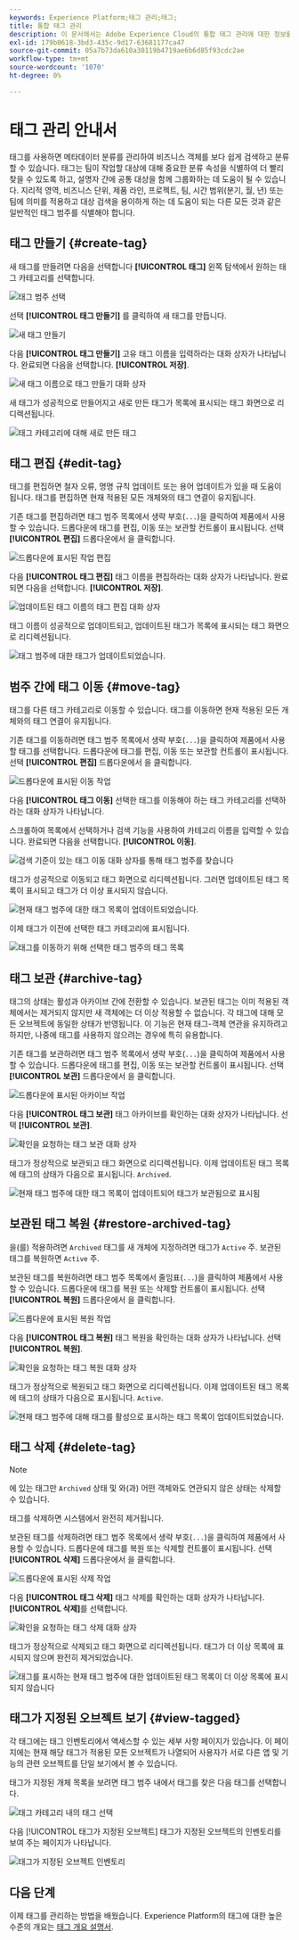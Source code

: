 ```yaml
---
keywords: Experience Platform;태그 관리;태그;
title: 통합 태그 관리
description: 이 문서에서는 Adobe Experience Cloud의 통합 태그 관리에 대한 정보를 제공합니다
exl-id: 179b0618-3bd3-435c-9d17-63681177ca47
source-git-commit: 05a7b73da610a30119b4719ae6b6d85f93cdc2ae
workflow-type: tm+mt
source-wordcount: '1070'
ht-degree: 0%

---
```


# 태그 관리 안내서

태그를 사용하면 메타데이터 분류를 관리하여 비즈니스 객체를 보다 쉽게 검색하고 분류할 수 있습니다. 태그는 팀이 작업할 대상에 대해 중요한 분류 속성을 식별하여 더 빨리 찾을 수 있도록 하고, 설명자 간에 공통 대상을 함께 그룹화하는 데 도움이 될 수 있습니다. 지리적 영역, 비즈니스 단위, 제품 라인, 프로젝트, 팀, 시간 범위(분기, 월, 년) 또는 팀에 의미를 적용하고 대상 검색을 용이하게 하는 데 도움이 되는 다른 모든 것과 같은 일반적인 태그 범주를 식별해야 합니다. 

## 태그 만들기 {#create-tag}

새 태그를 만들려면 다음을 선택합니다 **[!UICONTROL 태그]** 왼쪽 탐색에서 원하는 태그 카테고리를 선택합니다.

![태그 범주 선택](./images/tag-selection.png)

선택 **[!UICONTROL 태그 만들기]** 를 클릭하여 새 태그를 만듭니다.

![새 태그 만들기](./images/new-tag.png)

다음 **[!UICONTROL 태그 만들기]** 고유 태그 이름을 입력하라는 대화 상자가 나타납니다. 완료되면 다음을 선택합니다. **[!UICONTROL 저장]**.

![새 태그 이름으로 태그 만들기 대화 상자](./images/create-tag-dialog.png)

새 태그가 성공적으로 만들어지고 새로 만든 태그가 목록에 표시되는 태그 화면으로 리디렉션됩니다.

![태그 카테고리에 대해 새로 만든 태그](./images/new-tag-listed.png)

## 태그 편집 {#edit-tag}

태그를 편집하면 철자 오류, 명명 규칙 업데이트 또는 용어 업데이트가 있을 때 도움이 됩니다. 태그를 편집하면 현재 적용된 모든 개체와의 태그 연결이 유지됩니다.

기존 태그를 편집하려면 태그 범주 목록에서 생략 부호(`...`)을 클릭하여 제품에서 사용할 수 있습니다. 드롭다운에 태그를 편집, 이동 또는 보관할 컨트롤이 표시됩니다. 선택 **[!UICONTROL 편집]** 드롭다운에서 을 클릭합니다.

![드롭다운에 표시된 작업 편집](./images/edit-action.png)

다음 **[!UICONTROL 태그 편집]** 태그 이름을 편집하라는 대화 상자가 나타납니다. 완료되면 다음을 선택합니다. **[!UICONTROL 저장]**.

![업데이트된 태그 이름의 태그 편집 대화 상자](./images/edit-dialog.png)

태그 이름이 성공적으로 업데이트되고, 업데이트된 태그가 목록에 표시되는 태그 화면으로 리디렉션됩니다.

![태그 범주에 대한 태그가 업데이트되었습니다.](./images/updated-tag-listed.png)

## 범주 간에 태그 이동 {#move-tag}

태그를 다른 태그 카테고리로 이동할 수 있습니다. 태그를 이동하면 현재 적용된 모든 개체와의 태그 연결이 유지됩니다.

기존 태그를 이동하려면 태그 범주 목록에서 생략 부호(`...`)을 클릭하여 제품에서 사용할 태그를 선택합니다. 드롭다운에 태그를 편집, 이동 또는 보관할 컨트롤이 표시됩니다. 선택 **[!UICONTROL 편집]** 드롭다운에서 을 클릭합니다.

![드롭다운에 표시된 이동 작업](./images/move-action.png)

다음 **[!UICONTROL 태그 이동]** 선택한 태그를 이동해야 하는 태그 카테고리를 선택하라는 대화 상자가 나타납니다.

스크롤하여 목록에서 선택하거나 검색 기능을 사용하여 카테고리 이름을 입력할 수 있습니다. 완료되면 다음을 선택합니다. **[!UICONTROL 이동]**.

![검색 기준이 있는 태그 이동 대화 상자를 통해 태그 범주를 찾습니다](./images/move-dialog.png)

태그가 성공적으로 이동되고 태그 화면으로 리디렉션됩니다. 그러면 업데이트된 태그 목록이 표시되고 태그가 더 이상 표시되지 않습니다.

![현재 태그 범주에 대한 태그 목록이 업데이트되었습니다.](./images/current-tag-category.png)

이제 태그가 이전에 선택한 태그 카테고리에 표시됩니다.

![태그를 이동하기 위해 선택한 태그 범주의 태그 목록](./images/moved-to-tag-category.png)

## 태그 보관 {#archive-tag}

태그의 상태는 활성과 아카이브 간에 전환할 수 있습니다. 보관된 태그는 이미 적용된 객체에서는 제거되지 않지만 새 객체에는 더 이상 적용할 수 없습니다. 각 태그에 대해 모든 오브젝트에 동일한 상태가 반영됩니다. 이 기능은 현재 태그-객체 연관을 유지하려고 하지만, 나중에 태그를 사용하지 않으려는 경우에 특히 유용합니다.

기존 태그를 보관하려면 태그 범주 목록에서 생략 부호(`...`)을 클릭하여 제품에서 사용할 수 있습니다. 드롭다운에 태그를 편집, 이동 또는 보관할 컨트롤이 표시됩니다. 선택 **[!UICONTROL 보관]** 드롭다운에서 을 클릭합니다.

![드롭다운에 표시된 아카이브 작업](./images/archive-action.png)

다음 **[!UICONTROL 태그 보관]** 태그 아카이브를 확인하는 대화 상자가 나타납니다. 선택 **[!UICONTROL 보관]**.

![확인을 요청하는 태그 보관 대화 상자](./images/archive-dialog.png)

태그가 정상적으로 보관되고 태그 화면으로 리디렉션됩니다. 이제 업데이트된 태그 목록에 태그의 상태가 다음으로 표시됩니다. `Archived`.

![현재 태그 범주에 대한 태그 목록이 업데이트되어 태그가 보관됨으로 표시됨](./images/archive-status.png)

## 보관된 태그 복원 {#restore-archived-tag}

을(를) 적용하려면 `Archived` 태그를 새 개체에 지정하려면 태그가 `Active` 주. 보관된 태그를 복원하면 `Active` 주.

보관된 태그를 복원하려면 태그 범주 목록에서 줄임표(`...`)을 클릭하여 제품에서 사용할 수 있습니다. 드롭다운에 태그를 복원 또는 삭제할 컨트롤이 표시됩니다. 선택 **[!UICONTROL 복원]** 드롭다운에서 을 클릭합니다.

![드롭다운에 표시된 복원 작업](./images/restore-action.png)

다음 **[!UICONTROL 태그 복원]** 태그 복원을 확인하는 대화 상자가 나타납니다. 선택 **[!UICONTROL 복원]**.

![확인을 요청하는 태그 복원 대화 상자](./images/restore-dialog.png)

태그가 정상적으로 복원되고 태그 화면으로 리디렉션됩니다. 이제 업데이트된 태그 목록에 태그의 상태가 다음으로 표시됩니다. `Active`.

![현재 태그 범주에 대해 태그를 활성으로 표시하는 태그 목록이 업데이트되었습니다.](./images/restored-active-status.png)

## 태그 삭제 {#delete-tag}

>[!NOTE]
>
>에 있는 태그만 `Archived` 상태 및 와(과) 어떤 객체와도 연관되지 않은 상태는 삭제할 수 있습니다.

태그를 삭제하면 시스템에서 완전히 제거됩니다.

보관된 태그를 삭제하려면 태그 범주 목록에서 생략 부호(`...`)을 클릭하여 제품에서 사용할 수 있습니다. 드롭다운에 태그를 복원 또는 삭제할 컨트롤이 표시됩니다. 선택 **[!UICONTROL 삭제]** 드롭다운에서 을 클릭합니다.

![드롭다운에 표시된 삭제 작업](./images/delete-action.png)

다음 **[!UICONTROL 태그 삭제]** 태그 삭제를 확인하는 대화 상자가 나타납니다. **[!UICONTROL 삭제]**&#x200B;를 선택합니다.

![확인을 요청하는 태그 삭제 대화 상자](./images/delete-dialog.png)

태그가 정상적으로 삭제되고 태그 화면으로 리디렉션됩니다. 태그가 더 이상 목록에 표시되지 않으며 완전히 제거되었습니다.

![태그를 표시하는 현재 태그 범주에 대한 업데이트된 태그 목록이 더 이상 목록에 표시되지 않습니다](./images/deleted-updated-list.png)

## 태그가 지정된 오브젝트 보기 {#view-tagged}

각 태그에는 태그 인벤토리에서 액세스할 수 있는 세부 사항 페이지가 있습니다. 이 페이지에는 현재 해당 태그가 적용된 모든 오브젝트가 나열되어 사용자가 서로 다른 앱 및 기능의 관련 오브젝트를 단일 보기에서 볼 수 있습니다.

태그가 지정된 개체 목록을 보려면 태그 범주 내에서 태그를 찾은 다음 태그를 선택합니다.

![태그 카테고리 내의 태그 선택](./images/view-tag-selection.png)

다음 [!UICONTROL 태그가 지정된 오브젝트] 태그가 지정된 오브젝트의 인벤토리를 보여 주는 페이지가 나타납니다.

![태그가 지정된 오브젝트 인벤토리](./images/tagged-objects.png)

## 다음 단계

이제 태그를 관리하는 방법을 배웠습니다. Experience Platform의 태그에 대한 높은 수준의 개요는 [태그 개요 설명서](../overview.md).
